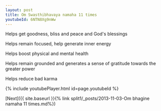 ```yaml
---
layout: post
title: Om Swasthibhavaya namaha 11 times
youtubeId: 6NTN8Xg9nWw
---
```

 
 
Helps get goodness, bliss and peace and God's blessings
 
Helps remain focused, help generate inner energy 
 
Helps boost physical and mental health 
 
Helps remain grounded and generates a sense of gratitude towards the greater power 
 
Helps reduce bad karma
 
 
 
 


{% include youtubePlayer.html id=page.youtubeId %}
 
[Next]({{ site.baseurl }}{% link  split1/_posts/2013-11-03-Om bhagine namaha 11 times.md%})
 
